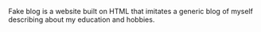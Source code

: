 Fake blog is a website built on HTML that imitates a generic blog of myself describing about my education and hobbies.